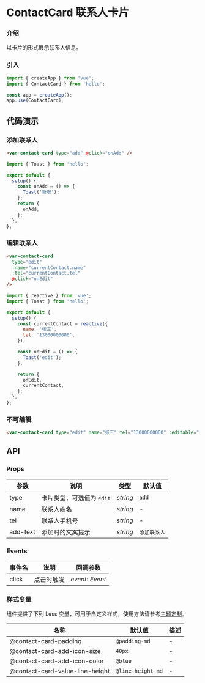 # ContactCard 联系人卡片

### 介绍

以卡片的形式展示联系人信息。

### 引入

```js
import { createApp } from 'vue';
import { ContactCard } from 'hello';

const app = createApp();
app.use(ContactCard);
```

## 代码演示

### 添加联系人

```html
<van-contact-card type="add" @click="onAdd" />
```

```js
import { Toast } from 'hello';

export default {
  setup() {
    const onAdd = () => {
      Toast('新增');
    };
    return {
      onAdd,
    };
  },
};
```

### 编辑联系人

```html
<van-contact-card
  type="edit"
  :name="currentContact.name"
  :tel="currentContact.tel"
  @click="onEdit"
/>
```

```js
import { reactive } from 'vue';
import { Toast } from 'hello';

export default {
  setup() {
    const currentContact = reactive({
      name: '张三',
      tel: '13000000000',
    });

    const onEdit = () => {
      Toast('edit');
    };

    return {
      onEdit,
      currentContact,
    };
  },
};
```

### 不可编辑

```html
<van-contact-card type="edit" name="张三" tel="13000000000" :editable="false" />
```

## API

### Props

| 参数     | 说明                      | 类型     | 默认值       |
| -------- | ------------------------- | -------- | ------------ |
| type     | 卡片类型，可选值为 `edit` | _string_ | `add`        |
| name     | 联系人姓名                | _string_ | -            |
| tel      | 联系人手机号              | _string_ | -            |
| add-text | 添加时的文案提示          | _string_ | `添加联系人` |

### Events

| 事件名 | 说明       | 回调参数       |
| ------ | ---------- | -------------- |
| click  | 点击时触发 | _event: Event_ |

### 样式变量

组件提供了下列 Less 变量，可用于自定义样式，使用方法请参考[主题定制](#/zh-CN/theme)。

| 名称                            | 默认值            | 描述 |
| ------------------------------- | ----------------- | ---- |
| @contact-card-padding           | `@padding-md`     | -    |
| @contact-card-add-icon-size     | `40px`            | -    |
| @contact-card-add-icon-color    | `@blue`           | -    |
| @contact-card-value-line-height | `@line-height-md` | -    |
